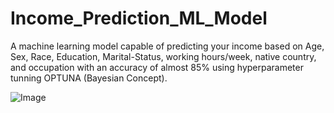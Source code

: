 # Income_Prediction_ML_Model

A machine learning model capable of predicting your income based on Age, Sex, Race, Education, Marital-Status, working hours/week, native country, and occupation with an accuracy of almost 85% using hyperparameter tunning OPTUNA (Bayesian Concept).

![Image](https://github.com/user-attachments/assets/5fee5f39-f478-4b79-801f-7789433597a0)
